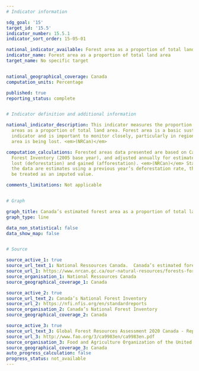 ```yaml
---
# Indicator information

sdg_goal: '15'
target_id: '15.5'
indicator_number: 15.5.1
indicator_sort_order: 15-05-01

national_indicator_available: Forest area as a proportion of total land area
indicator_name: Forest area as a proportion of total land area
target_name: No specific target


national_geographical_coverage: Canada
computation_units: Percentage

published: true
reporting_status: complete


# Indicator definition and additional information

national_indicator_description: This indicator measures the proportion of forested
  areas as a proportion of total land area. Forest area is a basic sustainability
  indicator and is important to monitor closely, particularly in regions where forest
  area is being lost. <em>(NRCan)</em>

computation_calculations: Forested areas data presented are based on Canada’s National
  Forest Inventory (2005 base year), and adjusted annually for estimated forest area
  lost (deforestation) and gained (afforestation). <em>(NRCan)</em> Starting in 2018,
  the data are estimates using a previous year’s deforestation rate, therefore must
  be treated as an imputed value.

comments_limitations: Not applicable


# Graph

graph_title: Canada’s estimated forest area as a proportion of total land area
graph_type: line

data_non_statistical: false
data_show_map: false


# Source

source_active_1: true
source_url_text_1: National Ressources Canada.  Canada’s estimated forest area
source_url_1: https://www.nrcan.gc.ca/our-natural-resources/forests-forestry/state-canadas-forests-report/how-much-forest-does-canada-have/indicator-forest-area/16397
source_organisation_1: National Ressources Canada
source_geographical_coverage_1: Canada

source_active_2: true
source_url_text_2: Canada’s National Forest Inventory
source_url_2: https://nfi.nfis.org/en/standardreports
source_organisation_2: Canada’s National Forest Inventory
source_geographical_coverage_2: Canada

source_active_3: true
source_url_text_3: Global Forest Resources Assessment 2020 Canada - Report (PDF)
source_url_3: http://www.fao.org/3/ca9983en/ca9983en.pdf
source_organisation_3: Food and Agriculture Organization of the United Nations
source_geographical_coverage_3: Canada
auto_progress_calculation: false
progress_status: not_available
---
```

